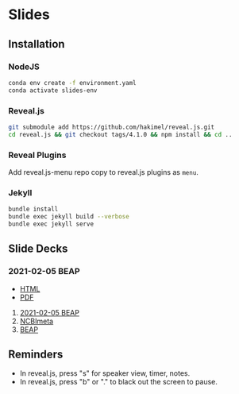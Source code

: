 # Slides

## Installation

### NodeJS

```bash
conda env create -f environment.yaml
conda activate slides-env
```

### Reveal.js

```bash
git submodule add https://github.com/hakimel/reveal.js.git
cd reveal.js && git checkout tags/4.1.0 && npm install && cd ..
```

### Reveal Plugins

Add reveal.js-menu repo copy to reveal.js plugins as ```menu```.

### Jekyll

```bash
bundle install
bundle exec jekyll build --verbose
bundle exec jekyll serve
```


## Slide Decks

### 2021-02-05 BEAP

* [HTML](https://ktmeaton.github.io/slides/2021/02/05_BEAP.html)
* [PDF](https://ktmeaton.github.io/slides/2021/02/05_BEAP.html?print-pdf)

1. [2021-02-05 BEAP](https://ktmeaton.github.io/slides/2021/02/05_BEAP.html#/title-slide)
1. [NCBImeta](https://ktmeaton.github.io/slides/ncbimeta/ncbimeta_2019-09-16.pdf)
1. [BEAP](https://ktmeaton.github.io/slides/beap2020/beap_2020-01-30.pdf)

## Reminders

- In reveal.js, press "s" for speaker view, timer, notes.
- In reveal.js, press "b" or "." to black out the screen to pause.